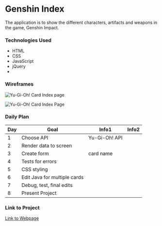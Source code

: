 # Genshin Index
The application is to show the different characters, artifacts and weapons in the game, Genshin Impact. 

### Technologies Used

- HTML
- CSS
- JavaScript
- jQuery
- 

### Wireframes

![Yu-Gi-Oh! Card Index page](https://user-images.githubusercontent.com/114038030/197371186-22a0553c-520c-4e51-9b3a-4e3bcae78d9a.png)

![Yu-Gi-Oh! Card Index Page](https://user-images.githubusercontent.com/114038030/197371123-82aa7556-a620-49a3-a8a4-327e39ab4498.png)



### Daily Plan

| Day | Goal | Info1| Info2 |
|-----|------|------|-------|
| 1 | Choose API | Yu-Gi-Oh! API | 
| 2 | Render data to screen |
| 3 | Create form | card name |
| 4 | Tests for errors |
| 5 | CSS styling |
| 6 | Edit Java for multiple cards |
| 7 | Debug, test, final edits |
| 8 | Present Project |


### Link to Project
[Link to Webpage](https://projectone-sepia.vercel.app/)
